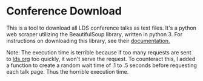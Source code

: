 # Conference Download

This is a tool to download all LDS conference talks as text files. It's a python web scraper utilizing the BeautifulSoup library, written in python 3. For instructions on downloading this library, see their [documentation.](https://www.crummy.com/software/BeautifulSoup/bs4/doc/)

Note: The execution time is terrible because if too many requests are sent to [lds.org](https://www.lds.org/) too quickly, it won't serve the request. To counteract this, I added a function to create a random wait time of .1 to .5 seconds before requesting each talk page. Thus the horrible execution time. 